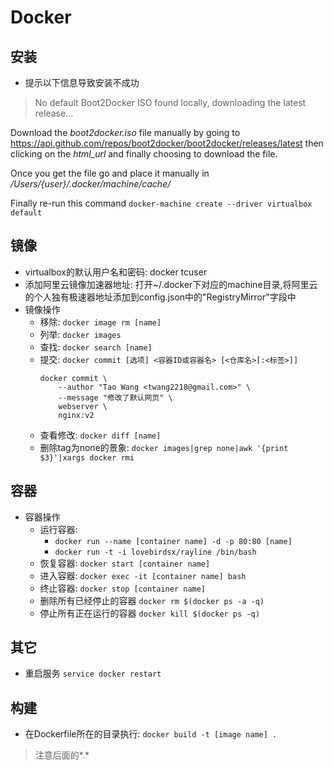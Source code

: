 # Docker

## 安装

- 提示以下信息导致安装不成功

> No default Boot2Docker ISO found locally, downloading the latest release...

Download the *boot2docker.iso* file manually by going to <https://api.github.com/repos/boot2docker/boot2docker/releases/latest> then clicking on the *html_url* and finally choosing to download the file.

Once you get the file go and place it manually in */Users/{user}/.docker/machine/cache/*

Finally re-run this command `docker-machine create --driver virtualbox default`

## 镜像

- virtualbox的默认用户名和密码: docker tcuser
- 添加阿里云镜像加速器地址: 打开~/.docker下对应的machine目录,将阿里云的个人独有极速器地址添加到config.json中的"RegistryMirror"字段中
- 镜像操作
  - 移除: `docker image rm [name]`
  - 列举: `docker images`
  - 查找: `docker search [name]`
  - 提交: `docker commit [选项] <容器ID或容器名> [<仓库名>[:<标签>]]`
    ``` Shell
    docker commit \
        --author "Tao Wang <twang2218@gmail.com>" \
        --message "修改了默认网页" \
        webserver \
        nginx:v2
    ```
  - 查看修改: `docker diff [name]`
  - 删除tag为none的景象: `docker images|grep none|awk '{print $3}'|xargs docker rmi`

## 容器

- 容器操作
  - 运行容器:
    - `docker run --name [container name] -d -p 80:80 [name]`
    - `docker run -t -i lovebirdsx/rayline /bin/bash`
  - 恢复容器: `docker start [container name]`
  - 进入容器: `docker exec -it [container name] bash`
  - 终止容器: `docker stop [container name]`
  - 删除所有已经停止的容器 `docker rm $(docker ps -a -q)`
  - 停止所有正在运行的容器  `docker kill $(docker ps -q)`

## 其它

- 重启服务 `service docker restart`

## 构建

- 在Dockerfile所在的目录执行: `docker build -t [image name] .`
> 注意后面的*.*